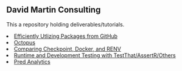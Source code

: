 ## David Martin Consulting

This a repository holding deliverables/tutorials.

<li><a href="">Efficiently Utlizing Packages from GitHub</a></li> 
<li><a href="">Octopus</a></li> 
<li><a href="">Comparing Checkpoint, Docker, and RENV</a></li> 
<li><a href="">Runtime and Development Testing with TestThat/AssertR/Others</a></li> 

<li><a href="https://rawgit.com/DavidMartinConsulting/DM_Consulting/blob/gh-pages/pred_analytics.html">Pred Analytics</a></li> 
<!--<li><a href="/pred_analytics.html?rawue">Pred Analytics</a></li> -->

